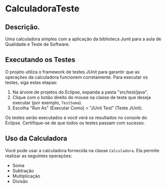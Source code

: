 # CalculadoraTeste

## Descrição.
Uma calculadora simples com a aplicação da biblioteca Junit para a aula de Qualidade e Teste de Software.

## Executando os Testes
O projeto utiliza o framework de testes JUnit para garantir que as operações da calculadora funcionem corretamente. Para executar os testes, siga estas etapas:

1. Na árvore de projetos do Eclipse, expanda a pasta "src/test/java".
2. Clique com o botão direito do mouse na classe de teste que deseja executar (por exemplo, `TestSoma`).
3. Escolha "Run As" (Executar Como) > "JUnit Test" (Teste JUnit).

Os testes serão executados e você verá os resultados no console do Eclipse. Certifique-se de que todos os testes passam com sucesso.

## Uso da Calculadora

Você pode usar a calculadora fornecida na classe `Calculadora`. Ela permite realizar as seguintes operações:

- Soma
- Subtração
- Multiplicação
- Divisão


